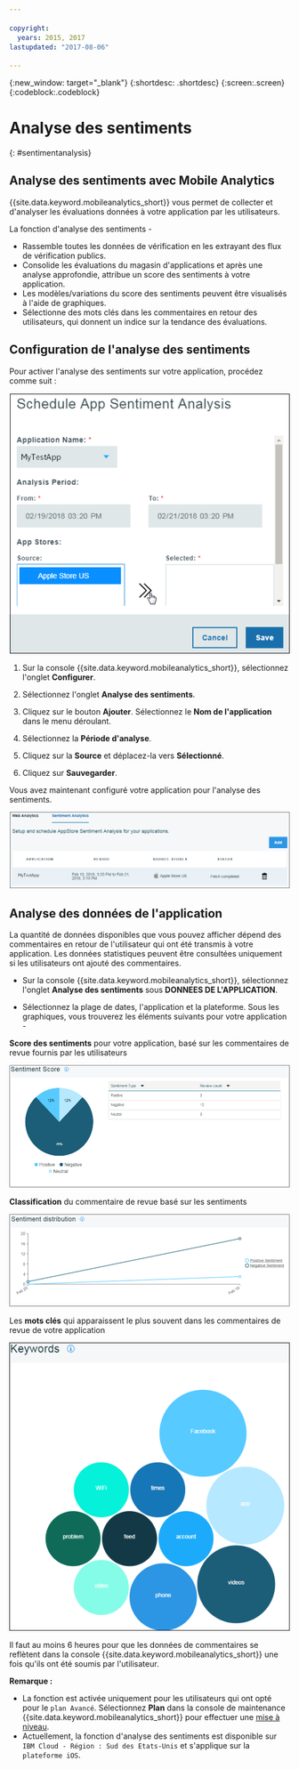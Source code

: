 ```yaml
---

copyright:
  years: 2015, 2017
lastupdated: "2017-08-06"

---
```

{:new_window: target="_blank"}
{:shortdesc: .shortdesc}
{:screen:.screen}
{:codeblock:.codeblock}

# Analyse des sentiments
{: #sentimentanalysis}

## Analyse des sentiments avec Mobile Analytics

{{site.data.keyword.mobileanalytics_short}} vous permet de collecter et d'analyser les évaluations données à votre application par les utilisateurs. 

La fonction d'analyse des sentiments -

 - Rassemble toutes les données de vérification en les extrayant des flux de vérification publics.
 - Consolide les évaluations du magasin d'applications et après une analyse approfondie, attribue un score des sentiments à votre application.
 - Les modèles/variations du score des sentiments peuvent être visualisés à l'aide de graphiques.
 - Sélectionne des mots clés dans les commentaires en retour des utilisateurs, qui donnent un indice sur la tendance des évaluations.
 
## Configuration de l'analyse des sentiments

Pour activer l'analyse des sentiments sur votre application, procédez comme suit :

![Configuration des sentiments](images/configure_sentiment.png)

1. Sur la console {{site.data.keyword.mobileanalytics_short}}, sélectionnez l'onglet **Configurer**. 

2. Sélectionnez l'onglet **Analyse des sentiments**.

3. Cliquez sur le bouton **Ajouter**. Sélectionnez le **Nom de l'application** dans le menu déroulant. 

4. Sélectionnez la **Période d'analyse**. 

5. Cliquez sur la **Source** et déplacez-la vers **Sélectionné**.

6. Cliquez sur **Sauvegarder**.

Vous avez maintenant configuré votre application pour l'analyse des sentiments. 

![Sentiment](images/sentiment_analysis.png)

## Analyse des données de l'application

La quantité de données disponibles que vous pouvez afficher dépend des commentaires en retour de l'utilisateur qui ont été transmis à votre application. Les données statistiques peuvent être consultées uniquement si les utilisateurs ont ajouté des commentaires. 

 - Sur la console {{site.data.keyword.mobileanalytics_short}}, sélectionnez l'onglet **Analyse des sentiments** sous **DONNEES DE L'APPLICATION**. 

 - Sélectionnez la plage de dates, l'application et la plateforme. Sous les graphiques, vous trouverez les éléments suivants pour votre application -

**Score des sentiments** pour votre application, basé sur les commentaires de revue fournis par les utilisateurs 

![Score des sentiments](images/sentiment_score.png)

**Classification** du commentaire de revue basé sur les sentiments

![Commentaires de revue](images/sentiment_review.png)

Les **mots clés** qui apparaissent le plus souvent dans les commentaires de revue de votre application

![Mots clés](images/sentiment_keywords.png)


Il faut au moins 6 heures pour que les données de commentaires se reflètent dans la console {{site.data.keyword.mobileanalytics_short}} une fois qu'ils ont été soumis par l'utilisateur. 

**Remarque :**
 - La fonction est activée uniquement pour les utilisateurs qui ont opté pour le `plan Avancé`. Sélectionnez **Plan** dans la console de maintenance {{site.data.keyword.mobileanalytics_short}} pour effectuer une [mise à niveau](https://console-tok02-red.cdn.s-bluemix.net/docs/account/change-plan.html#changing). 
 - Actuellement, la fonction d'analyse des sentiments est disponible sur `IBM Cloud - Région : Sud des Etats-Unis` et s'applique sur la `plateforme iOS`.








































